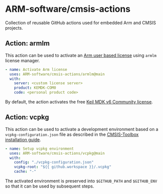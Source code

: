 # ARM-software/cmsis-actions

Collection of reusable GitHub actions used for embedded Arm and CMSIS projects.

## Action: armlm

This action can be used to activate an
[Arm user based license](https://developer.arm.com/documentation/102516/1-2/Activate-and-deactivate-your-product-license/Activate-your-product-using-a-license-server?lang=en)
using `armlm` license manager.

```yaml
- name: Activate Arm license
  uses: ARM-software/cmsis-actions/armlm@main
  with:
    server: <custom license server>
    product: KEMDK-COM0
    code: <personal product code>
```

By default, the action activates the free
[Keil MDK v6 Community license](https://learn.arm.com/learning-paths/microcontrollers/vcpkg-tool-installation/licenseactivation/).

## Action: vcpkg

This action can be used to activate a development environment based on a `vcpkg-configuration.json` file as described
in the [CMSIS-Toolbox installation guide](https://github.com/Open-CMSIS-Pack/cmsis-toolbox/blob/main/docs/installation.md#vcpkg---setup-using-cli).

```yaml
- name: Setup vcpkg environment
  uses: ARM-software/cmsis-actions/vcpkg@main
  with:
    config: "./vcpkg-configuration.json"
    vcpkg-root: "${{ github.workspace }}/.vcpkg"
    cache: "-"
```

The activated environment is preserved into `$GITHUB_PATH` and `$GITHUB_ENV` so that it can be used by subsequent steps.
